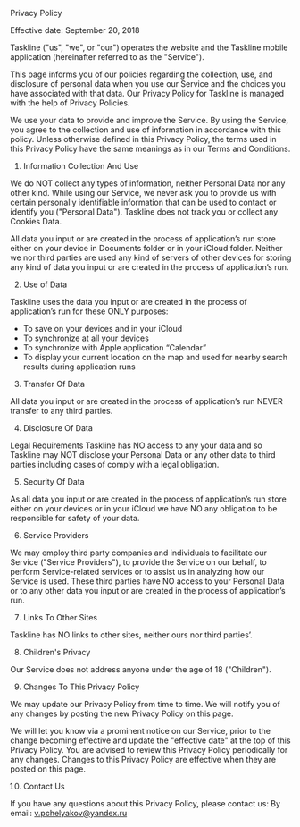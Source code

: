 Privacy Policy

Effective date: September 20, 2018

Taskline ("us", "we", or "our") operates the website and the Taskline mobile application (hereinafter referred to as the "Service").

This page informs you of our policies regarding the collection, use, and disclosure of personal data when you use our Service and the choices you have associated with that data. Our Privacy Policy for Taskline is managed with the help of Privacy Policies.

We use your data to provide and improve the Service. By using the Service, you agree to the collection and use of information in accordance with this policy. Unless otherwise defined in this Privacy Policy, the terms used in this Privacy Policy have the same meanings as in our Terms and Conditions.

1. Information Collection And Use

We do NOT collect any types of information, neither Personal Data nor any other kind. While using our Service, we never ask you to provide us with certain personally identifiable information that can be used to contact or identify you ("Personal Data"). Taskline does not track you or collect any Cookies Data.

All data you input or are created in the process of application’s run store either on your device in Documents folder or in your iCloud folder. Neither we nor third parties are used any kind of servers of other devices for storing any kind of data you input or are created in the process of application’s run.

2. Use of Data

Taskline uses the data you input or are created in the process of application’s run for these ONLY purposes:
- To save on your devices and in your iCloud 
- To synchronize at all your devices
- To synchronize with Apple application “Calendar”
- To display your current location on the map and used for nearby search results during application runs

3. Transfer Of Data

All data you input or are created in the process of application’s run NEVER transfer to any third parties.

4. Disclosure Of Data

Legal Requirements
Taskline has NO access to any your data and so Taskline may NOT disclose your Personal Data or any other data to third parties including cases of comply with a legal obligation.

5. Security Of Data

As all data you input or are created in the process of application’s run store either on your devices or in your iCloud we have NO any obligation to be responsible for safety of your data.

6. Service Providers

We may employ third party companies and individuals to facilitate our Service ("Service Providers"), to provide the Service on our behalf, to perform Service-related services or to assist us in analyzing how our Service is used.
These third parties have NO access to your Personal Data or to any other data you input or are created in the process of application’s run.

7. Links To Other Sites

Taskline has NO links to other sites, neither ours nor third parties’.

8. Children's Privacy

Our Service does not address anyone under the age of 18 ("Children").

9. Changes To This Privacy Policy

We may update our Privacy Policy from time to time. We will notify you of any changes by posting the new Privacy Policy on this page.

We will let you know via a prominent notice on our Service, prior to the change becoming effective and update the "effective date" at the top of this Privacy Policy.
You are advised to review this Privacy Policy periodically for any changes. Changes to this Privacy Policy are effective when they are posted on this page.

10. Contact Us

If you have any questions about this Privacy Policy, please contact us:
By email: v.pchelyakov@yandex.ru
